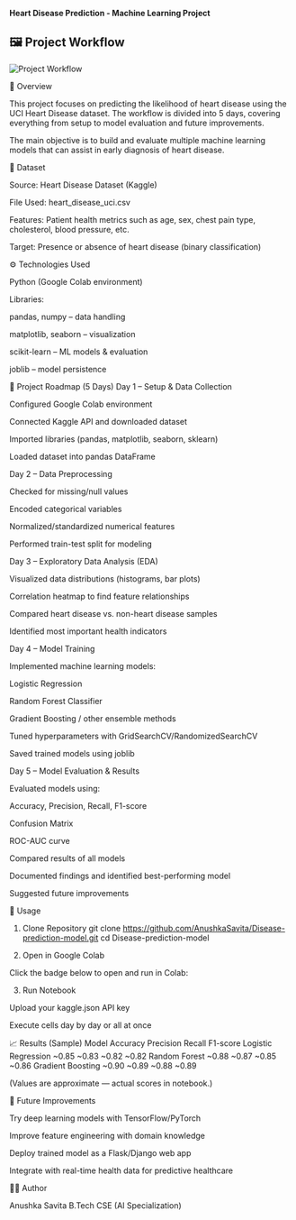 **Heart Disease Prediction - Machine Learning Project**
## 🖼️ Project Workflow
![Project Workflow]("C:\Users\Asus\OneDrive\Desktop\image.jpg")

📌 Overview

This project focuses on predicting the likelihood of heart disease using the UCI Heart Disease dataset.
The workflow is divided into 5 days, covering everything from setup to model evaluation and future improvements.

The main objective is to build and evaluate multiple machine learning models that can assist in early diagnosis of heart disease.

📂 Dataset

Source: Heart Disease Dataset (Kaggle)

File Used: heart_disease_uci.csv

Features: Patient health metrics such as age, sex, chest pain type, cholesterol, blood pressure, etc.

Target: Presence or absence of heart disease (binary classification)

⚙️ Technologies Used

Python (Google Colab environment)

Libraries:

pandas, numpy – data handling

matplotlib, seaborn – visualization

scikit-learn – ML models & evaluation

joblib – model persistence

📅 Project Roadmap (5 Days)
Day 1 – Setup & Data Collection

Configured Google Colab environment

Connected Kaggle API and downloaded dataset

Imported libraries (pandas, matplotlib, seaborn, sklearn)

Loaded dataset into pandas DataFrame

Day 2 – Data Preprocessing

Checked for missing/null values

Encoded categorical variables

Normalized/standardized numerical features

Performed train-test split for modeling

Day 3 – Exploratory Data Analysis (EDA)

Visualized data distributions (histograms, bar plots)

Correlation heatmap to find feature relationships

Compared heart disease vs. non-heart disease samples

Identified most important health indicators

Day 4 – Model Training

Implemented machine learning models:

Logistic Regression

Random Forest Classifier

Gradient Boosting / other ensemble methods

Tuned hyperparameters with GridSearchCV/RandomizedSearchCV

Saved trained models using joblib

Day 5 – Model Evaluation & Results

Evaluated models using:

Accuracy, Precision, Recall, F1-score

Confusion Matrix

ROC-AUC curve

Compared results of all models

Documented findings and identified best-performing model

Suggested future improvements

🚀 Usage
1. Clone Repository
git clone https://github.com/AnushkaSavita/Disease-prediction-model.git
cd Disease-prediction-model

2. Open in Google Colab

Click the badge below to open and run in Colab:

3. Run Notebook

Upload your kaggle.json API key

Execute cells day by day or all at once

📈 Results (Sample)
Model	Accuracy	Precision	Recall	F1-score
Logistic Regression	~0.85	~0.83	~0.82	~0.82
Random Forest	~0.88	~0.87	~0.85	~0.86
Gradient Boosting	~0.90	~0.89	~0.88	~0.89

(Values are approximate — actual scores in notebook.)

🔮 Future Improvements

Try deep learning models with TensorFlow/PyTorch

Improve feature engineering with domain knowledge

Deploy trained model as a Flask/Django web app

Integrate with real-time health data for predictive healthcare

👩‍💻 Author

Anushka Savita
B.Tech CSE (AI Specialization)
